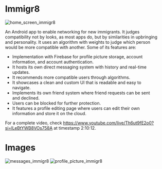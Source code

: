 # Immigr8

![home_screen_immigr8](https://github.com/dymackenzie/Immigr8/assets/73260054/3d9ecd01-9dcf-417a-b9c6-94daf77e0280)


An Android app to enable networking for new immigrants. It judges compatibility not by looks, as most apps do, but by similarities in upbringing and personality. It uses an algorithm with weights to judge which person would be more compatible with another.
Some of its features are:

- Implementation with Firebase for profile picture storage, account information, and account authentication.
- It hosts its own direct messaging system with history and real-time updates.
- It recommends more compatible users through algorithms.
- It showcases a clean and custom UI that is readable and easy to navigate.
- Implements its own friend system where friend requests can be sent and declined.
- Users can be blocked for further protection.
- It features a profile editing page where users can edit their own information and store it on the cloud.

For a complete video, check https://www.youtube.com/live/Th6ut9fE2o0?si=lLeBtYWB8VOs758A at timestamp 2:10:12.

# Images

![messages_immigr8](https://github.com/dymackenzie/Immigr8/assets/73260054/4c638765-0416-437c-b9c9-fb842553fd26)
![profile_picture_immigr8](https://github.com/dymackenzie/Immigr8/assets/73260054/98dbd9c6-f1f5-462f-a7c9-697364b134d3)
